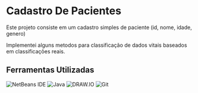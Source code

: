 # Cadastro De Pacientes
<p>Este projeto consiste em um cadastro simples de paciente (id, nome, idade, genero)</p>
<p>Implementei alguns metodos para classificação de dados vitais baseados em classificações reais.</p>

## Ferramentas Utilizadas
![NetBeans IDE](https://img.shields.io/badge/NetBeans%2022-1B6AC6.svg?style=for-the-badge&logo=apache-netbeans-ide&logoColor=white) 
![Java](https://img.shields.io/badge/Java%2021-F80000?style=for-the-badge)
![DRAW.IO](https://img.shields.io/badge/DRAW.IO-%23FF9900.svg?style=for-the-badge&logo=amazon-aws&logoColor=white)
![Git](https://img.shields.io/badge/git-%23F05033.svg?style=for-the-badge&logo=git&logoColor=white)